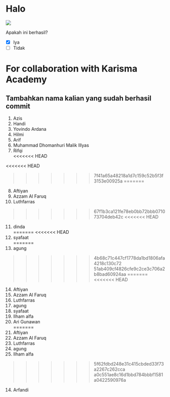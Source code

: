 # Halo

![](https://www.karismaacademy.com/wp-content/themes/karisma-academy/images/slider/home/top/robot.jpg)


Apakah ini berhasil? <br>

-   [x] Iya
-   [ ] Tidak

# For collaboration with Karisma Academy

## Tambahkan nama kalian yang sudah berhasil commit

1. Azis <br>
2. Handi <br>
3. Yovindo Ardana <br>
4. Hilmi <br>
5. Arif <br>
6. Muhammad Dhomanhuri Malik Illyas <br>
7. Rifqi <br>
<<<<<<< HEAD

<<<<<<< HEAD

>>>>>>> 7f41a65a48218a1d7c159c52b5f3f3153e00925a
=======
8. Aftiyan <br>
9. Azzam Al Faruq <br>
10. Luthfarras <br>
>>>>>>> 67f1b3ca121fe78eb0bb72bbb071073704deb42c
<<<<<<< HEAD
11. dinda <br> 
=======
<<<<<<< HEAD
12. syafaat <br>
=======
13. agung
>>>>>>> 4b68c71c447cf1778da1bd1806afa4218c130c72
>>>>>>> 51ab409cf4826cfe9c2ce3c706a2b8bad60924aa
=======
<<<<<<< HEAD
14. Aftiyan <br>
15. Azzam Al Faruq <br>
16. Luthfarras <br>
17. agung
18. syafaat <br>
19. Ilham alfa <br>
20. Ari Gunawan <br>
=======
8. Aftiyan <br>
10. Azzam Al Faruq <br>
11. Luthfarras <br>
12. agung
13. Ilham alfa <br>
>>>>>>> 5f62fdbd248e31c415cbded33f73a2267c262cca
>>>>>>> a0c551ae8c16d1bbd784bbbf1581a0422590976a
14. Arfandi <br>